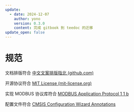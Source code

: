 ```yaml
---
update:
  - date: 2024-12-07
    author: yono
    version: 0.3.0
    content: 完成 gitbook 到 teedoc 的迁移
update_open: false
---
```


# 规范

文档排版符合 [中文文案排版指北 (github.com)](https://github.com/sparanoid/chinese-copywriting-guidelines)

开源协议符合 [MIT License (mit-license.org)](https://mit-license.org/)

实现 MODBUS 协议库符合 [MODBUS Application Protocol 1 1 b](https://modbus.org/docs/Modbus_Application_Protocol_V1_1b3.pdf)

配置文件符合 [CMSIS Configuration Wizard Annotations](https://open-cmsis-pack.github.io/Open-CMSIS-Pack-Spec/main/html/configWizard.html)
